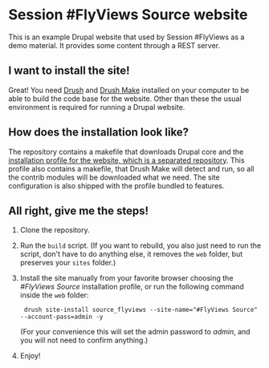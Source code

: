 Session #FlyViews Source website
======================================

This is an example Drupal website that used by Session #FlyViews as a demo material. It provides some content through a REST server.

I want to install the site!
---------------------------

Great! You need [Drush](http://drupal.org/project/drush) and [Drush Make](http://drupal.org/project/drush_make) installed on your computer to be able to build the code base for the website. Other than these the usual environment is required for running a Drupal website.

How does the installation look like?
------------------------------------

The repository contains a makefile that downloads Drupal core and the [installation profile for the website, which is a separated repository](https://github.com/balintk/Session-FlyViews-Source-Site-profile). This profile also contains a makefile, that Drush Make will detect and run, so all the contrib modules will be downloaded what we need. The site configuration is also shipped with the profile bundled to features.

All right, give me the steps!
-----------------------------

1. Clone the repository.
1. Run the <code>build</code> script. (If you want to rebuild, you also just need to run the script, don't have to do anything else, it removes the <code>web</code> folder, but preserves your <code>sites</code> folder.)
1. Install the site manually from your favorite browser choosing the _#FlyViews Source_ installation profile, or run the following command inside the <code>web</code> folder:

        drush site-install source_flyviews --site-name="#FlyViews Source" --account-pass=admin -y

   (For your convenience this will set the admin password to _admin_, and you will not need to confirm anything.)
1. Enjoy!
